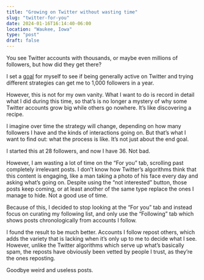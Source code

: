 ```yaml
---
title: "Growing on Twitter without wasting time"
slug: "twitter-for-you"
date: 2024-01-16T16:14:40-06:00
location: "Waukee, Iowa"
type: "post"
draft: false
---
```


You see Twitter accounts with thousands, or maybe even millions of followers, but how did they get there?

I set a [goal](/twitter-1000) for myself to see if being generally active on Twitter and trying different strategies can get me to 1,000 followers in a year.

However, this is not for my own vanity. What I want to do is record in detail what I did during this time, so that’s is no longer a mystery of why some Twitter accounts grow big while others go nowhere. It’s like discovering a recipe.

I imagine over time the strategy will change, depending on how many followers I have and the kinds of interactions going on. But that’s what I want to find out: what the process is like. It’s not just about the end goal.

I started this at 28 followers, and now I have 36. Not bad.

However, I am wasting a lot of time on the “For you” tab, scrolling past completely irrelevant posts. I don’t know how Twitter’s algorithms think that this content is engaging, like a man taking a photo of his face every day and asking what’s going on. Despite using the “not interested” button, those posts keep coming, or at least another of the same type replace the ones I manage to hide. Not a good use of time.

Because of this, I decided to stop looking at the “For you” tab and instead focus on curating my following list, and only use the “Following” tab which shows posts chronologically from accounts I follow.

I found the result to be much better. Accounts I follow repost others, which adds the variety that is lacking when it’s only up to me to decide what I see. However, unlike the Twitter algorithms which serve up what’s basically spam, the reposts have obviously been vetted by people I trust, as they’re the ones reposting.

Goodbye weird and useless posts.
